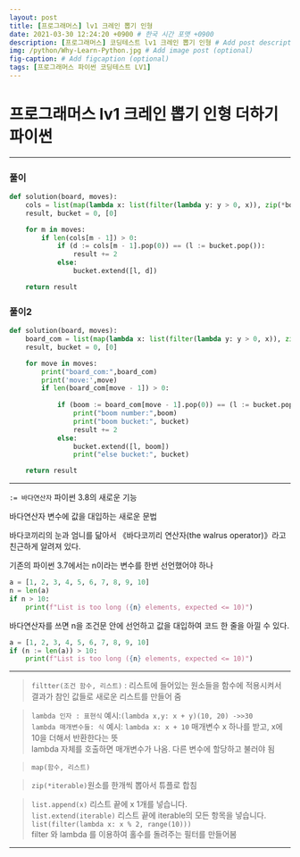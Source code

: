 ```yaml
---
layout: post
title: [프로그래머스] lv1 크레인 뽑기 인형
date: 2021-03-30 12:24:20 +0900 # 한국 시간 포맷 +0900
description: [프로그래머스] 코딩테스트 lv1 크레인 뽑기 인형 # Add post description (optional)
img: /python/Why-Learn-Python.jpg # Add image post (optional)
fig-caption: # Add figcaption (optional)
tags: [프로그래머스 파이썬 코딩테스트 LV1]
---
```


# 프로그래머스 lv1 크레인 뽑기 인형 더하기 파이썬


---

### 풀이
```python
def solution(board, moves):
    cols = list(map(lambda x: list(filter(lambda y: y > 0, x)), zip(*board)))
    result, bucket = 0, [0]

    for m in moves:
        if len(cols[m - 1]) > 0:
            if (d := cols[m - 1].pop(0)) == (l := bucket.pop()):
                result += 2
            else:
                bucket.extend([l, d])

    return result
```

### 풀이2
```python
def solution(board, moves):
    board_com = list(map(lambda x: list(filter(lambda y: y > 0, x)), zip(*board)))
    result, bucket = 0, [0]

    for move in moves:
        print("board_com:",board_com)
        print('move:',move)
        if len(board_com[move - 1]) > 0:
        
            if (boom := board_com[move - 1].pop(0)) == (l := bucket.pop()):
                print("boom number:",boom)
                print("boom bucket:", bucket)
                result += 2
            else:
                bucket.extend([l, boom])
                print("else bucket:", bucket)

    return result
```


---

`:= 바다연산자` 파이썬 3.8의 새로운 기능<br>

바다연산자 변수에 값을 대입하는 새로운 문법<br>

 바다코끼리의 눈과 엄니를 닮아서 《바다코끼리 연산자(the walrus operator)》라고 친근하게 알려져 있다.<br>

기존의 파이썬 3.7에서는 n이라는 변수를 한번 선언했어야 하나<br>

```python
a = [1, 2, 3, 4, 5, 6, 7, 8, 9, 10]
n = len(a)
if n > 10:
    print(f"List is too long ({n} elements, expected <= 10)")
```

바다연산자를 쓰면 n을 조건문 안에 선언하고 값을 대입하여 코드 한 줄을 아낄 수 있다.

```python
a = [1, 2, 3, 4, 5, 6, 7, 8, 9, 10]
if (n := len(a)) > 10:
    print(f"List is too long ({n} elements, expected <= 10)")
```

---

>`filtter(조건 함수, 리스트)` : 리스트에 들어있는 원소들을 함수에 적용시켜서 결과가 참인 값들로 새로운 리스트를 만들어 줌 <br>

>`lambda 인자 : 표현식` 예시:`(lambda x,y: x + y)(10, 20) ->>30 `<br>
`lambda 매개변수들: 식` 예시: `lambda x: x + 10` 매개변수 x 하나를 받고, x에 10을 더해서 반환한다는 뜻<br>
lambda 자체를 호출하면 매개변수가 나옴. 다른 변수에 할당하고 불러야 됨<br>

>`map(함수, 리스트)`<br>

>`zip(*iterable)`원소를 한개씩 뽑아서 튜플로 합침<br>

>`list.append(x)` 리스트 끝에 x 1개를 넣습니다.<br>
`list.extend(iterable)` 리스트 끝에 iterable의 모든 항목을 넣습니다.<br>
`list(filter(lambda x: x % 2, range(10)))`<br>
filter 와 lambda 를 이용하여 홀수를 돌려주는 필터를 만들어봄

---